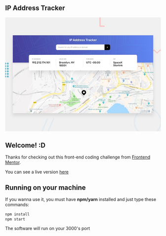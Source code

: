 ## IP Address Tracker

![Design preview for the IP Address Tracker coding challenge](./design/desktop-preview.jpg)

## Welcome! :D

Thanks for checking out this front-end coding challenge from [Frontend Mentor](https://www.frontendmentor.io).

You can see a live version [here](https://ip-address-tracker-bice.vercel.app/)

## Running on your machine

If you wanna use it, you must have **npm/yarn** installed and just type these commands:

```
npm install
npm start
```
The software will run on your 3000's port
